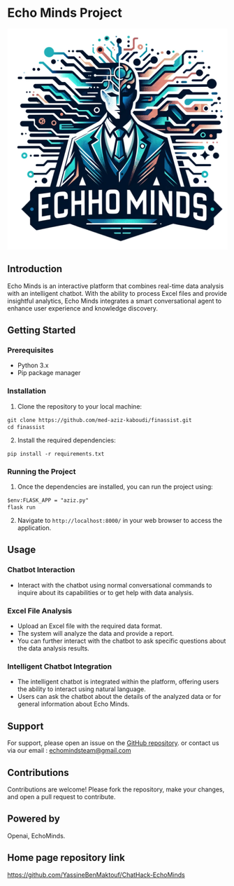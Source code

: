 
# Echo Minds Project

![Echo Minds](/static/images/echominds.png)

## Introduction
Echo Minds is an interactive platform that combines real-time data analysis with an intelligent chatbot. With the ability to process Excel files and provide insightful analytics, Echo Minds integrates a smart conversational agent to enhance user experience and knowledge discovery.

## Getting Started

### Prerequisites
- Python 3.x
- Pip package manager

### Installation

1. Clone the repository to your local machine:
```shell
git clone https://github.com/med-aziz-kaboudi/finassist.git
cd finassist
```

2. Install the required dependencies:
```shell
pip install -r requirements.txt
```

### Running the Project

1. Once the dependencies are installed, you can run the project using:
```shell
$env:FLASK_APP = "aziz.py"
flask run
```

2. Navigate to `http://localhost:8000/` in your web browser to access the application.

## Usage

### Chatbot Interaction
- Interact with the chatbot using normal conversational commands to inquire about its capabilities or to get help with data analysis.

### Excel File Analysis
- Upload an Excel file with the required data format.
- The system will analyze the data and provide a report.
- You can further interact with the chatbot to ask specific questions about the data analysis results.

### Intelligent Chatbot Integration
- The intelligent chatbot is integrated within the platform, offering users the ability to interact using natural language.
- Users can ask the chatbot about the details of the analyzed data or for general information about Echo Minds.

## Support

For support, please open an issue on the [GitHub repository](https://github.com/med-aziz-kaboudi/finassist/issues).
or contact us via our email :
echomindsteam@gmail.com

## Contributions

Contributions are welcome! Please fork the repository, make your changes, and open a pull request to contribute.


## Powered by 

Openai, EchoMinds.


## Home page repository link 

https://github.com/YassineBenMaktouf/ChatHack-EchoMinds
